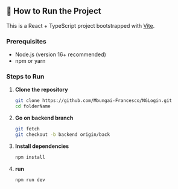 ## 🏃 How to Run the Project

This is a React + TypeScript project bootstrapped with [Vite](https://vitejs.dev/).

### Prerequisites

- Node.js (version 16+ recommended)
- npm or yarn

### Steps to Run

1. **Clone the repository**
   ```bash
   git clone https://github.com/Mbungai-Francesco/NGLogin.git
   cd folderName

2. **Go on backend branch**
    ```bash
    git fetch
    git checkout -b backend origin/back
 
3. **Install dependencies**
    ```bash
    npm install

4. **run**
    ```bash
    npm run dev